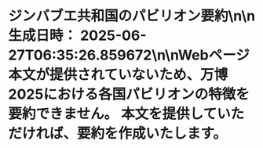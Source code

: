# ジンバブエ共和国のパビリオン要約\n\n**生成日時：** 2025-06-27T06:35:26.859672\n\nWebページ本文が提供されていないため、万博2025における各国パビリオンの特徴を要約できません。  本文を提供していただければ、要約を作成いたします。